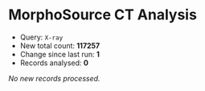 # MorphoSource CT Analysis

* Query: `X-ray`
* New total count: **117257**
* Change since last run: **1**
* Records analysed: **0**

_No new records processed._